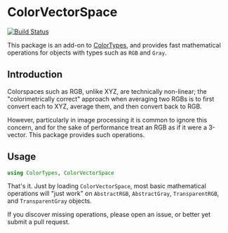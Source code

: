 # ColorVectorSpace

[![Build Status](https://travis-ci.org/JuliaGraphics/ColorVectorSpace.jl.svg?branch=master)](https://travis-ci.org/JuliaGraphics/ColorVectorSpace.jl)

This package is an add-on to [ColorTypes](), and provides fast
mathematical operations for objects with types such as `RGB` and
`Gray`.

## Introduction

Colorspaces such as RGB, unlike XYZ, are technically non-linear; the
"colorimetrically correct" approach when averaging two RGBs is to
first convert each to XYZ, average them, and then convert back to RGB.

However, particularly in image processing it is common to ignore this
concern, and for the sake of performance treat an RGB as if it were a
3-vector.  This package provides such operations.

## Usage

```jl
using ColorTypes, ColorVectorSpace
```

That's it. Just by loading `ColorVectorSpace`, most basic mathematical
operations will "just work" on `AbstractRGB`, `AbstractGray`,
`TransparentRGB`, and `TransparentGray` objects.

If you discover missing operations, please open an issue, or better
yet submit a pull request.
